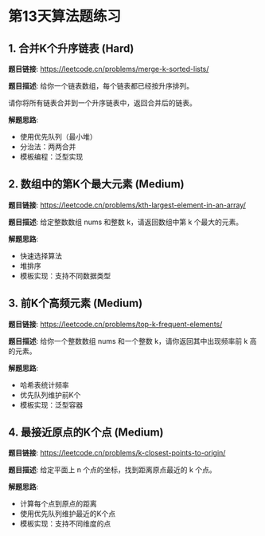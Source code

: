 # 第13天算法题练习

## 1. 合并K个升序链表 (Hard)

**题目链接**: https://leetcode.cn/problems/merge-k-sorted-lists/

**题目描述**: 
给你一个链表数组，每个链表都已经按升序排列。

请你将所有链表合并到一个升序链表中，返回合并后的链表。

**解题思路**:
- 使用优先队列（最小堆）
- 分治法：两两合并
- 模板编程：泛型实现

## 2. 数组中的第K个最大元素 (Medium)

**题目链接**: https://leetcode.cn/problems/kth-largest-element-in-an-array/

**题目描述**: 
给定整数数组 nums 和整数 k，请返回数组中第 k 个最大的元素。

**解题思路**:
- 快速选择算法
- 堆排序
- 模板实现：支持不同数据类型

## 3. 前K个高频元素 (Medium)

**题目链接**: https://leetcode.cn/problems/top-k-frequent-elements/

**题目描述**: 
给你一个整数数组 nums 和一个整数 k，请你返回其中出现频率前 k 高的元素。

**解题思路**:
- 哈希表统计频率
- 优先队列维护前K个
- 模板实现：泛型容器

## 4. 最接近原点的K个点 (Medium)

**题目链接**: https://leetcode.cn/problems/k-closest-points-to-origin/

**题目描述**: 
给定平面上 n 个点的坐标，找到距离原点最近的 k 个点。

**解题思路**:
- 计算每个点到原点的距离
- 使用优先队列维护最近的K个点
- 模板实现：支持不同维度的点
